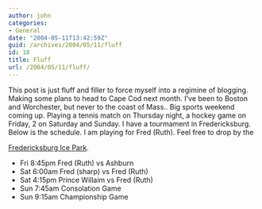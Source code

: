 ```yaml
---
author: john
categories:
- General
date: "2004-05-11T13:42:59Z"
guid: /archives/2004/05/11/fluff
id: 18
title: Fluff
url: /2004/05/11/fluff/
---
```


This post is just fluff and filler to force myself into a regimine of blogging. Making some plans to head to Cape Cod next month. I've been to Boston and Worchester, but never to the coast of Mass.. Big sports weekend coming up. Playing a tennis match on Thursday night, a hockey game on Friday, 2 on Saturday and Sunday. I have a tourmament in Fredericksburg. Below is the schedule. I am playing for Fred (Ruth). Feel free to drop by the 

[Fredericksburg Ice Park](http://www.fipskate.com).

  * Fri 8:45pm Fred (Ruth) vs Ashburn
  * Sat 6:00am Fred (sharp) vs Fred (Ruth)
  * Sat 4:15pm Prince Willaim vs Fred (Ruth)
  * Sun 7:45am Consolation Game
  * Sun 9:15am Championship Game